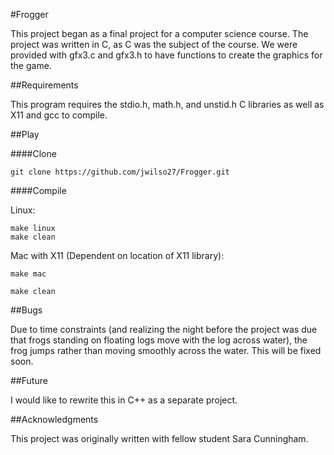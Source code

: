 #Frogger

This project began as a final project for a computer science course.
The project was written in C, as C was the subject of the course.
We were provided with gfx3.c and gfx3.h to have functions to create the graphics for the game.

##Requirements

This program requires the stdio.h, math.h, and unstid.h C libraries as well as X11 and gcc to compile.

##Play

####Clone

```
git clone https://github.com/jwilso27/Frogger.git
```

####Compile

Linux:

```
make linux
make clean
```

Mac with X11 (Dependent on location of X11 library):

```
make mac

make clean
```

##Bugs

Due to time constraints (and realizing the night before the project was due that frogs standing on floating logs move with the log across water), the frog jumps rather than moving smoothly across the water.
This will be fixed soon.

##Future

I would like to rewrite this in C++ as a separate project.

##Acknowledgments

This project was originally written with fellow student Sara Cunningham.
